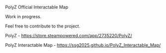 PolyZ Official Interactable Map 

Work in progress.

Feel free to contribute to the project.


PolyZ - https://store.steampowered.com/app/2735220/PolyZ/

PolyZ Interactable Map - https://ssg2025.github.io/PolyZ_Interactable_Map/
